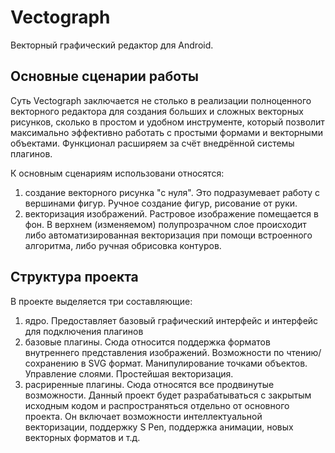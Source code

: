 # Vectograph

Векторный графический редактор для Android.

## Основные сценарии работы

Суть Vectograph заключается не столько в реализации полноценного векторного редактора для создания больших
и сложных векторных рисунков, сколько в простом и удобном инструменте, который позволит максимально эффективно
работать с простыми формами и векторными объектами. Функционал расширяем за счёт внедрённой системы плагинов.

К основным сценариям использовани относятся:

1. создание векторного рисунка "с нуля". Это подразумевает работу с вершинами фигур. Ручное создание фигур,
рисование от руки.
2. векторизация изображений. Растровое изображение помещается в фон. В верхнем (изменяемом) полупрозрачном слое
происходит либо автоматизированная векторизация при помощи встроенного алгоритма, либо ручная обрисовка контуров.

## Структура проекта

В проекте выделяется три составляющие:

1. ядро. Предоставляет базовый графический интерфейс и интерфейс для подключения плагинов
2. базовые плагины. Сюда относится поддержка форматов внутреннего представления изображений. Возможности по
чтению/сохранению в SVG формат. Манипулирование точками объектов. Управление слоями. Простейшая векторизация.
3. расриренные плагины. Сюда относятся все продвинутые возможности. Данный проект будет разрабатываться с закрытым
исходным кодом и распространяться отдельно от основного проекта. Он включает возможности интеллектуальной
векторизации, поддержку S Pen, поддержка анимации, новых векторных форматов и т.д.
